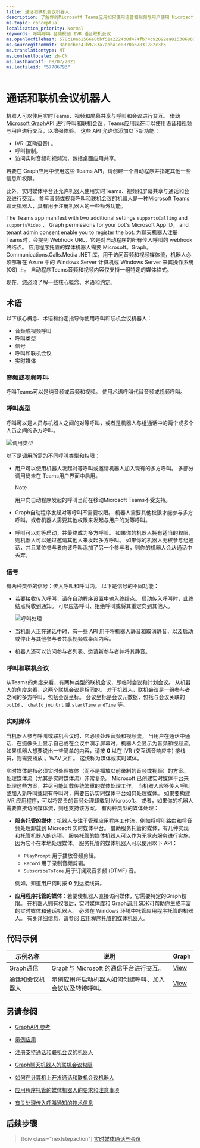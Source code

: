 ```yaml
---
title: 通话和联机会议机器人
description: 了解你的Microsoft Teams应用如何使用语音和视频与用户使用 Microsoft Graph API 进行通话和联机会议交互。
ms.topic: conceptual
localization_priority: Normal
keywords: 呼叫呼叫 音频视频 IVR 语音联机会议
ms.openlocfilehash: 578c10ab2566e8bbf51a2224b8d474fb74c92092ea815386865a4e28efe059c6
ms.sourcegitcommit: 3ab1cbec41b9783a7abba1e0870a67831282c3b5
ms.translationtype: MT
ms.contentlocale: zh-CN
ms.lasthandoff: 08/07/2021
ms.locfileid: "57706793"
---
```

# <a name="calls-and-online-meetings-bots"></a>通话和联机会议机器人

机器人可以使用实时Teams、视频和屏幕共享与呼叫和会议进行交互。 借助[Microsoft Graph](/graph/api/resources/communications-api-overview?view=graph-rest-beta&preserve-view=true)API 进行呼叫和联机会议，Teams应用现在可以使用语音和视频与用户进行交互，以增强体验。 这些 API 允许你添加以下新功能：

* IVR (互动语音) 。
* 呼叫控制。
* 访问实时音频和视频流，包括桌面应用共享。

若要在 Graph应用中使用这些 Teams API，请创建一个自动程序并指定其他一些信息和权限。

此外，实时媒体平台还允许机器人使用实时Teams、视频和屏幕共享与通话和会议进行交互。 参与音频或视频呼叫和联机会议的机器人是一种Microsoft Teams聊天机器人，具有用于注册机器人的一些额外功能。

The Teams app manifest with two additional settings `supportsCalling` and `supportsVideo` ， Graph permissions for your bot's Microsoft App ID， and tenant admin consent enable you to register the bot. 为聊天机器人注册Teams时，会提到 Webhook URL，它是对自动程序的所有传入呼叫的 webhook 终结点。 应用程序托管的媒体机器人需要 Microsoft。Graph。Communications.Calls.Media .NET 库，用于访问音频和视频媒体流，机器人必须部署在 Azure 中的 Windows Server 计算机或 Windows Server 来宾操作系统 (OS) 上。 自动程序Teams音频和视频内容仅支持一组特定的媒体格式。

现在，您必须了解一些核心概念、术语和约定。

## <a name="terminologies"></a>术语

以下核心概念、术语和约定指导你使用呼叫和联机会议机器人：

* 音频或视频呼叫
* 呼叫类型
* 信号
* 呼叫和联机会议
* 实时媒体

### <a name="audio-or-video-calls"></a>音频或视频呼叫

呼叫Teams可以是纯音频或音频和视频。 使用术语呼叫代替音频或视频呼叫。

### <a name="call-types"></a>呼叫类型

呼叫可以是人员与机器人之间的对等呼叫，或者是机器人与组通话中的两个或多个人员之间的多方呼叫。

![调用类型](~/assets/images/calls-and-meetings/call-types.png)

以下是调用所需的不同呼叫类型和权限：

* 用户可以使用机器人发起对等呼叫或邀请机器人加入现有的多方呼叫。 多部分调用尚未在 Teams用户界面中启用。

    > [!NOTE]
    > 用户向自动程序发起的呼叫当前在移动Microsoft Teams不受支持。

* Graph自动程序发起对等呼叫不需要权限。 机器人需要其他权限才能参与多方呼叫，或者机器人需要其他权限来发起与用户的对等呼叫。
* 呼叫可以对等启动，并最终成为多方呼叫。 如果你的机器人拥有适当的权限，则机器人可以通过邀请其他人来发起多方呼叫。 如果你的机器人无权参与组通话，并且某位参与者向该呼叫添加了另一个参与者，则你的机器人会从通话中丢弃。

### <a name="signals"></a>信号

有两种类型的信号：传入呼叫和呼叫内。 以下是信号的不同功能：

* 若要接收传入呼叫，请在自动程序设置中输入终结点。 启动传入呼叫时，此终结点将收到通知。 可以应答呼叫、拒绝呼叫或将其重定向到其他人。

    ![呼叫处理](~/assets/images/calls-and-meetings/call-handling.png)

* 当机器人正在通话中时，有一些 API 用于将机器人静音和取消静音，以及启动或停止与其他参与者共享视频或桌面内容。
* 机器人还可以访问参与者列表、邀请新参与者并将其静音。

### <a name="calls-and-online-meetings"></a>呼叫和联机会议

从Teams的角度来看，有两种类型的联机会议，即临时会议和计划会议。 从机器人的角度来看，这两个联机会议是相同的。 对于机器人，联机会议是一组参与者之间的多方呼叫，包括会议坐标。 会议坐标是会议元数据，包括与会议关联的 `botId` 、 `chatId` `joinUrl` 或 `startTime` `endTime` 等。

### <a name="real-time-media"></a>实时媒体

当机器人参与呼叫或联机会议时，它必须处理音频和视频流。 当用户在通话中通话、在摄像头上显示自己或在会议中演示屏幕时，机器人会显示为音频和视频流。 如果机器人想要说出一些简单的内容，请按 **0** 以在 IVR (交互语音响应中) 接线员，则需要播放 。WAV 文件。 这统称为媒体或实时媒体。

实时媒体是指必须实时处理媒体（而不是播放以前录制的音频或视频）的方案。 处理媒体流（尤其是实时媒体流）非常复杂。 Microsoft 已创建实时媒体平台来处理这些方案，并尽可能卸载传统繁重的媒体处理工作。 当机器人应答传入呼叫或加入新呼叫或现有呼叫时，需要告诉实时媒体平台如何处理媒体。 如果要构建 IVR 应用程序，可以将昂贵的音频处理卸载到 Microsoft。 或者，如果你的机器人需要直接访问媒体流，则也支持该方案。 有两种类型的媒体处理：

* **服务托管的媒体**：机器人专注于管理应用程序工作流，例如将呼叫路由和将音频处理卸载到 Microsoft 实时媒体平台。 借助服务托管的媒体，有几种实现和托管机器人的选项。 服务托管的媒体机器人可以作为无状态服务进行实施，因为它不在本地处理媒体。 服务托管的媒体机器人可以使用以下 API：

    * `PlayPrompt` 用于播放音频剪辑。
    * `Record` 用于录制音频剪辑。
    * `SubscribeToTone` 用于订阅双音多频 (DTMF) 音。

    例如，知道用户何时按 **0** 到达接线员。

* **应用程序托管的媒体**：若要使机器人直接访问媒体，它需要特定的Graph权限。 在机器人拥有权限后，实时媒体[](https://www.nuget.org/packages/Microsoft.Graph.Communications.Calls.Media/)库和 Graph[调用 SDK](https://microsoftgraph.github.io/microsoft-graph-comms-samples/docs/articles/index.html#graph-calling-sdk-and-stateful-client-builder)可帮助你生成丰富的实时媒体和通话机器人。 必须在 Windows 环境中托管应用程序托管的机器人。 有关详细信息，请参阅 [应用程序托管的媒体机器人](./requirements-considerations-application-hosted-media-bots.md)。

## <a name="code-sample"></a>代码示例

| **示例名称** | **说明** | **Graph** |
|---------------|----------|--------|
| Graph通信 | Graph与 Microsoft 的通信平台进行交互。 | [View](https://github.com/microsoftgraph/microsoft-graph-comms-samples) |
| 通话和会议机器人 | 示例应用将启动机器人如何创建呼叫、加入会议以及转接呼叫。 | [View](https://github.com/OfficeDev/Microsoft-Teams-Samples/tree/main/samples/bot-calling-meeting/csharp) |

## <a name="see-also"></a>另请参阅

- [GraphAPI 参考](/graph/api/resources/communications-api-overview?view=graph-rest-beta&preserve-view=true)

- [示例应用](https://github.com/microsoftgraph/microsoft-graph-comms-samples)

- [注册支持通话和联机会议的机器人](./registering-calling-bot.md)

- [Graph聊天机器人的联机会议权限](./registering-calling-bot.md#add-graph-permissions)

- [如何在计算机上开发通话和联机会议机器人](./debugging-local-testing-calling-meeting-bots.md)

- [应用程序托管的媒体机器人的要求和注意事项](./requirements-considerations-application-hosted-media-bots.md)

- [有关处理传入呼叫通知的技术信息](./call-notifications.md)

## <a name="next-step"></a>后续步骤

> [!div class="nextstepaction"]
> [实时媒体通话与会议](~/bots/calls-and-meetings/real-time-media-concepts.md)
